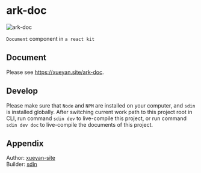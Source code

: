 # ark-doc

![ark-doc](https://xueyan.site/ark-doc/ast/project.png)

`Document` component in `a react kit`

## Document

Please see <https://xueyan.site/ark-doc>.

## Develop

Please make sure that `Node` and `NPM` are installed on your computer, and `sdin` is installed globally. After switching current work path to this project root in CLI, run command `sdin dev` to live-compile this project, or run command `sdin dev doc` to live-compile the documents of this project.

## Appendix

Author: [xueyan-site](mailto://xueyan@xueyan.site)  
Builder: [sdin](https://github.com/xueyan-site/sdin)  
